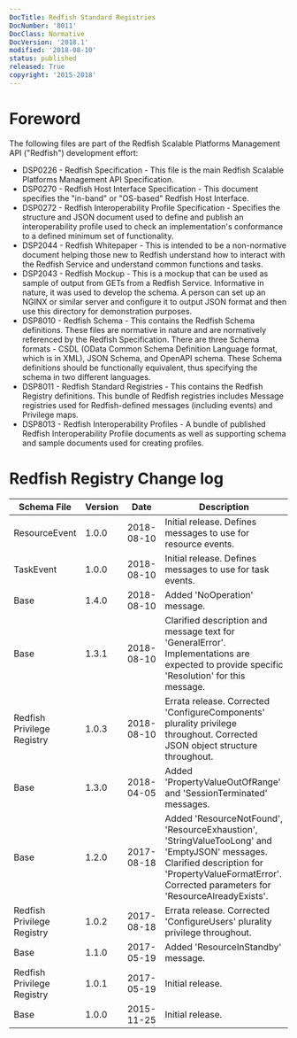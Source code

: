 ```yaml
---
DocTitle: Redfish Standard Registries
DocNumber: '8011'
DocClass: Normative
DocVersion: '2018.1'
modified: '2018-08-10'
status: published
released: True
copyright: '2015-2018'
---
```

# Foreword

The following files are part of the Redfish Scalable Platforms Management API ("Redfish") development effort:

* DSP0226 - Redfish Specification - This file is the main Redfish Scalable Platforms Management API Specification.
* DSP0270 - Redfish Host Interface Specification - This document specifies the "in-band" or "OS-based" Redfish Host Interface. 
* DSP0272 - Redfish Interoperability Profile Specification - Specifies the structure and JSON document used to define and publish an interoperability profile used to check an implementation's conformance to a defined minimum set of functionality.
* DSP2044 - Redfish Whitepaper - This is intended to be a non-normative document helping those new to Redfish understand how to interact with the Redfish Service and understand common functions and tasks.
* DSP2043 - Redfish Mockup - This is a mockup that can be used as sample of output from GETs from a Redfish Service.  Informative in nature, it was used to develop the schema.  A person can set up an NGINX or similar server and configure it to output JSON format and then use this directory for demonstration purposes.
* DSP8010 - Redfish Schema - This contains the Redfish Schema definitions.  These files are normative in nature and are normatively referenced by the Redfish Specification.  There are three Schema formats - CSDL (OData Common Schema Definition Language format, which is in XML), JSON Schema, and OpenAPI schema.  These Schema definitions should be functionally equivalent, thus specifying the schema in two different languages.
* DSP8011 - Redfish Standard Registries - This contains the Redfish Registry definitions.  This bundle of Redfish registries includes Message registries used for Redfish-defined messages (including events) and Privilege maps.
* DSP8013 - Redfish Interoperability Profiles - A bundle of published Redfish Interoperability Profile documents as well as supporting schema and sample documents used for creating profiles.


# Redfish Registry Change log

| Schema File | Version | Date      | Description     |
| ---         | ---     | ---       | ---             |
| ResourceEvent | 1.0.0 | 2018-08-10 | Initial release. Defines messages to use for resource events. |
| TaskEvent | 1.0.0 | 2018-08-10 | Initial release. Defines messages to use for task events. |
| Base | 1.4.0 | 2018-08-10 | Added 'NoOperation' message. |
| Base | 1.3.1 | 2018-08-10 | Clarified description and message text for 'GeneralError'. Implementations are expected to provide specific 'Resolution' for this message. |
| Redfish Privilege Registry | 1.0.3 | 2018-08-10 | Errata release.  Corrected 'ConfigureComponents' plurality privilege throughout. Corrected JSON object structure throughout.  |
| Base | 1.3.0 | 2018-04-05 | Added 'PropertyValueOutOfRange' and 'SessionTerminated' messages. |
| Base | 1.2.0 | 2017-08-18 | Added 'ResourceNotFound', 'ResourceExhaustion', 'StringValueTooLong' and 'EmptyJSON' messages. Clarified description for 'PropertyValueFormatError'.  Corrected parameters for 'ResourceAlreadyExists'. |
| Redfish Privilege Registry | 1.0.2 | 2017-08-18 | Errata release.  Corrected 'ConfigureUsers' plurality privilege throughout. |
| Base | 1.1.0 | 2017-05-19 | Added 'ResourceInStandby' message. |
| Redfish Privilege Registry | 1.0.1 | 2017-05-19 | Initial release. |
| Base | 1.0.0 | 2015-11-25 | Initial release. |
